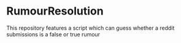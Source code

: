 # RumourResolution
This repository features a script which can guess whether a reddit submissions is a false or true rumour
